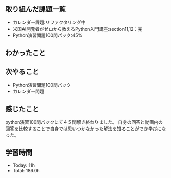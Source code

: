 ## 取り組んだ課題一覧
- カレンダー課題:リファクタリング中
- 米国AI開発者がゼロから教えるPython入門講座:section11,12：完
- Python演習問題100問パック:45%
## わかったこと

## 次やること
- Python演習問題100問パック
- カレンダー問題
## 感じたこと
python演習100問パックにて４５問解き終わりました。
自身の回答と動画内の回答を比較することで自身では思いつかなかった解法を知ることができ学びになった。

## 学習時間
- Today: 11h
- Total: 186.0h